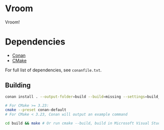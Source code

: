 # Vroom
Vroom!

# Dependencies
* [Conan](https://github.com/conan-io/conan)
* [CMake](https://cmake.org/)

For full list of dependencies, see `conanfile.txt`.

## Building
```bash
conan install . --output-folder=build --build=missing --settings=build_type=Debug # Or Release

# For CMake >= 3.23:
cmake --preset conan-default
# For CMake < 3.23, Conan will output an example command

cd build && make # Or run cmake --build, build in Microsoft Visual Studio, etc.
```
